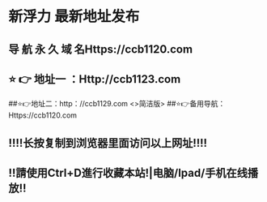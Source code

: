 
# 新浮力 最新地址发布 
## 导 航 永 久 域 名Https://ccb1120.com
## ⭐️ 👉 地址一 ：Http://ccb1123.com
##⭐️👉地址二：http：//ccb1129.com <>简洁版>
##⭐️👉备用导航：Https://ccb1120.com
## ‼️‼️长按复制到浏览器里面访问以上网址‼️‼️
## ‼️請使用Ctrl+D進行收藏本站!|电脑/Ipad/手机在线播放‼️
